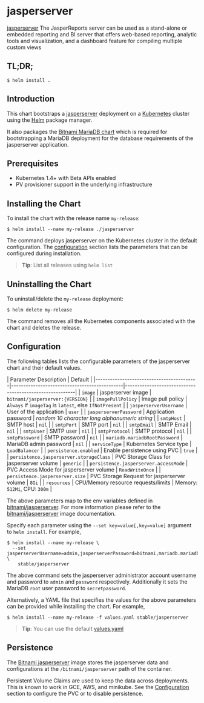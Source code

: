 # jasperserver

[jasperserver](http://community.jaspersoft.com/project/jasperreports-server) The JasperReports server can be used as a stand-alone or embedded reporting and BI server that offers web-based reporting, analytic tools and visualization, and a dashboard feature for compiling multiple custom views


## TL;DR;

```console
$ helm install .
```

## Introduction

This chart bootstraps a [jasperserver](https://github.com/bitnami/bitnami-docker-jasperserver) deployment on a [Kubernetes](http://kubernetes.io) cluster using the [Helm](https://helm.sh) package manager.

It also packages the [Bitnami MariaDB chart](https://github.com/kubernetes/charts/tree/master/stable/mariadb) which is required for bootstrapping a MariaDB deployment for the database requirements of the jasperserver application.

## Prerequisites

- Kubernetes 1.4+ with Beta APIs enabled
- PV provisioner support in the underlying infrastructure

## Installing the Chart

To install the chart with the release name `my-release`:

```console
$ helm install --name my-release ./jasperserver
```

The command deploys jasperserver on the Kubernetes cluster in the default configuration. The [configuration](#configuration) section lists the parameters that can be configured during installation.

> **Tip**: List all releases using `helm list`

## Uninstalling the Chart

To uninstall/delete the `my-release` deployment:

```console
$ helm delete my-release
```

The command removes all the Kubernetes components associated with the chart and deletes the release.

## Configuration

The following tables lists the configurable parameters of the jasperserver chart and their default values.

|              Parameter                              Description                         |                         Default                         |
|------------------------------------------|----------------------------------------------|---------------------------------------------------------|
| `image`                                  | jasperserver image                           | `bitnami/jasperserver:{VERSION}`                        |
| `imagePullPolicy`                        | Image pull policy                            | `Always` if `imageTag` is `latest`, else `IfNotPresent` |
| `jasperserverUsername`                   | User of the application                      | `user`                                                  |
| `jasperserverPassword`                   | Application password                         | _random 10 character long alphanumeric string_          |
| `smtpHost`                               | SMTP host                                    | `nil`                                                   |
| `smtpPort`                               | SMTP port                                    | `nil`                                                   |
| `smtpEmail`                              | SMTP Email                                   | `nil`                                                   |
| `smtpUser`                               | SMTP user                                    | `nil`                                                   |
| `smtpProtocol`                           | SMTP protocol                                | `nil`                                                   |
| `smtpPassword`                           | SMTP password                                | `nil`                                                   |
| `mariadb.mariadbRootPassword`            | MariaDB admin password                       | `nil`                                                   |
| `serviceType`                            | Kubernetes Service type                      | `LoadBalancer`                                          |
| `persistence.enabled`                    | Enable persistence using PVC                 | `true`                                                  |
| `persistence.jasperserver.storageClass`  | PVC Storage Class for jasperserver volume    | `generic`                                               |
| `persistence.jasperserver.accessMode`    | PVC Access Mode for jasperserver volume      | `ReadWriteOnce`                                         |
| `persistence.jasperserver.size`          | PVC Storage Request for jasperserver volume  | `8Gi`                                                   |
| `resources`                              | CPU/Memory resource requests/limits          | Memory: `512Mi`, CPU: `300m`                            |

The above parameters map to the env variables defined in [bitnami/jasperserver](http://github.com/bitnami/bitnami-docker-jasperserver). For more information please refer to the [bitnami/jasperserver](http://github.com/bitnami/bitnami-docker-jasperserver) image documentation.

Specify each parameter using the `--set key=value[,key=value]` argument to `helm install`. For example,

```console
$ helm install --name my-release \
  --set jasperserverUsername=admin,jasperserverPassword=bitnami,mariadb.mariadbRootPassword=secretpassword \
    stable/jasperserver
```

The above command sets the jasperserver administrator account username and password to `admin` and `password` respectively. Additionally it sets the MariaDB `root` user password to `secretpassword`.

Alternatively, a YAML file that specifies the values for the above parameters can be provided while installing the chart. For example,

```console
$ helm install --name my-release -f values.yaml stable/jasperserver
```

> **Tip**: You can use the default [values.yaml](values.yaml)

## Persistence

The [Bitnami jasperserver](https://github.com/bitnami/bitnami-docker-jasperserver) image stores the jasperserver data and configurations at the `/bitnami/jasperserver` path of the container.

Persistent Volume Claims are used to keep the data across deployments. This is known to work in GCE, AWS, and minikube.
See the [Configuration](#configuration) section to configure the PVC or to disable persistence.
